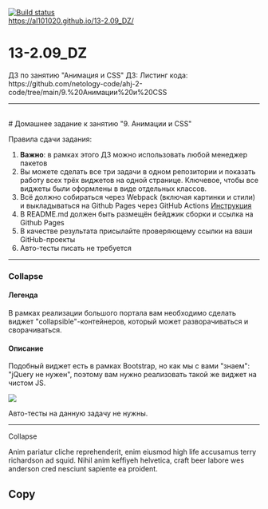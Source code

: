 [![Build status](https://ci.appveyor.com/api/projects/status/s4xkkqflormx7kb8?svg=true)](https://ci.appveyor.com/project/Al101020/13-2-09-dz)<br>
https://al101020.github.io/13-2.09_DZ/<br>

# 13-2.09_DZ
<dr>
ДЗ по занятию "Анимация и CSS"
<dr>
ДЗ: <dr>
Листинг кода:<dr>
https://github.com/netology-code/ahj-2-code/tree/main/9.%20Анимации%20и%20CSS

---
<br>
# Домашнее задание к занятию "9. Анимации и CSS"

Правила сдачи задания:

1. **Важно**: в рамках этого ДЗ можно использовать любой менеджер пакетов
1. Вы можете сделать все три задачи в одном репозитории и показать работу всех трёх виджетов на одной странице. Ключевое, чтобы все виджеты были оформлены в виде отдельных классов.
1. Всё должно собираться через Webpack (включая картинки и стили) и выкладываться на Github Pages через GitHub Actions [Инструкция](https://disk.360.yandex.ru/i/OCU8y022i92XdA)
1. В README.md должен быть размещён бейджик сборки и ссылка на Github Pages
1. В качестве результата присылайте проверяющему ссылки на ваши GitHub-проекты
1. Авто-тесты писать не требуется


---

### Collapse

#### Легенда

В рамках реализации большого портала вам необходимо сделать виджет "collapsible"-контейнеров, который может разворачиваться и сворачиваться.

#### Описание

Подобный виджет есть в рамках Bootstrap, но как мы с вами "знаем": "jQuery не нужен", поэтому вам нужно реализовать такой же виджет на чистом JS.

![](./pic/collapse.gif)

Авто-тесты на данную задачу не нужны.

---
Collapse

Anim pariatur cliche reprehenderit, enim eiusmod high life
accusamus terry richardson ad squid. Nihil anim keffiyeh helvetica,
craft beer labore wes anderson cred nesciunt sapiente ea proident.

Copy
---
